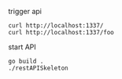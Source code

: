 trigger api 

```
curl http://localhost:1337/
curl http://localhost:1337/foo
```

start API

```
go build .
./restAPISkeleton
```
